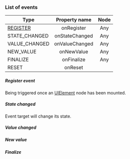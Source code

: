 

### List of events

| Type                       | Property name        |  Node      |
| -------------------------- | :---------: |:--------------:
| [REGISTER](#register-event)      | onRegister        |   Any     |
| STATE_CHANGED                 | onStateChanged        |   Any          |
| VALUE_CHANGED             | onValueChanged        |    Any    |
| NEW_VALUE                 | onNewValue        |    Any    |       |
| FINALIZE                    | onFinalize        |     Any   |
| RESET          | onReset        |        |


##### Register event
Being triggered once an [UIElement](nodes.md#ElementGroup) node has been mounted.

##### State changed
Event target will change its state. 

##### Value changed

##### New value

##### Finalize
